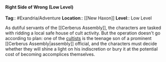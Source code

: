 #### Right Side of Wrong (Low Level)
**Tag**:: #Exandria/Adventure
**Location**:: [[New Haxon]]
**Level**:: Low Level

 As dutiful servants of the [[Cerberus Assembly]], the characters are tasked with ridding a local safe house of cult activity. But the operation doesn't go according to plan: one of the [cultists](https://www.dndbeyond.com/monsters/cultist) is the teenage son of a prominent [[Cerberus Assembly|assembly]] official, and the characters must decide whether they will shine a light on his indiscretion or bury it at the potential cost of becoming accomplices themselves.

